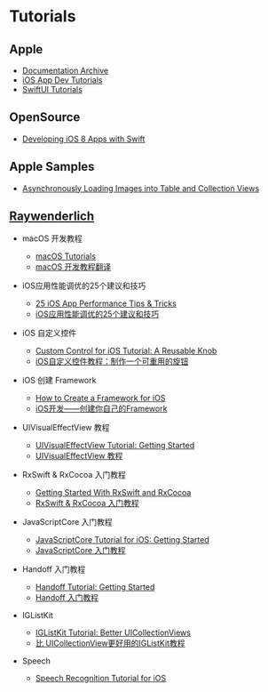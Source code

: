 # Tutorials

## Apple

- [Documentation Archive](https://developer.apple.com/library/archive/navigation/)
- [iOS App Dev Tutorials](https://developer.apple.com/tutorials/app-dev-training)
- [SwiftUI Tutorials](https://developer.apple.com/tutorials/swiftui)

## OpenSource

- [Developing iOS 8 Apps with Swift](https://github.com/x140yu/Developing_iOS_8_Apps_With_Swift)

## Apple Samples

- [Asynchronously Loading Images into Table and Collection Views](https://developer.apple.com/library/archive/samplecode/LazyTableImages) 

## [Raywenderlich](https://raywenderlich.com) 

- macOS 开发教程
    * [macOS Tutorials](https://www.raywenderlich.com/macos)
    * [macOS 开发教程翻译](https://github.com/DeveloperLx/macOS_Development_Tutorials_translation)

- iOS应用性能调优的25个建议和技巧
    * [25 iOS App Performance Tips & Tricks](https://www.raywenderlich.com/2752-25-ios-app-performance-tips-tricks)
    * [iOS应用性能调优的25个建议和技巧](http://blog.jobbole.com/37984)

- iOS 自定义控件
    * [Custom Control for iOS Tutorial: A Reusable Knob](https://www.raywenderlich.com/56885/custom-control-for-ios-tutorial-a-reusable-knob)
    * [iOS自定义控件教程：制作一个可重用的旋钮](http://www.cocoachina.com/ios/20150122/10996.html)

- iOS 创建 Framework
    * [How to Create a Framework for iOS](https://www.raywenderlich.com/65964/create-a-framework-for-ios)
    * [iOS开发——创建你自己的Framework](http://www.cocoachina.com/ios/20150127/11022.html)

- UIVisualEffectView 教程
    * [UIVisualEffectView Tutorial: Getting Started](https://www.raywenderlich.com/16125723-uivisualeffectview-tutorial-getting-started)
    * [UIVisualEffectView 教程](https://juejin.cn/post/6844903568667836423)

- RxSwift & RxCocoa 入门教程 
    * [Getting Started With RxSwift and RxCocoa](https://www.raywenderlich.com/900-getting-started-with-rxswift-and-rxcocoa)
    * [RxSwift & RxCocoa 入门教程](http://southpeak.github.io/2017/01/16/Getting-Started-With-RxSwift-and-RxCocoa/)

- JavaScriptCore 入门教程
    * [JavaScriptCore Tutorial for iOS: Getting Started](https://www.raywenderlich.com/1227-javascriptcore-tutorial-for-ios-getting-started)
    * [JavaScriptCore 入门教程](http://southpeak.github.io/2016/08/01/javascriptcore-tutorial-for-ios-getting-started/)
    
- Handoff 入门教程
    * [Handoff Tutorial: Getting Started](https://www.raywenderlich.com/2240-handoff-tutorial-getting-started)
    * [Handoff 入门教程](http://southpeak.github.io/2015/03/01/translate-ios-8-handoff-tutorial/)

- IGListKit
    * [IGListKit Tutorial: Better UICollectionViews](https://www.raywenderlich.com/9106-iglistkit-tutorial-better-uicollectionviews)
    * [比 UICollectionView更好用的IGListKit教程](https://blog.csdn.net/kmyhy/article/details/54846390)

- Speech
    - [Speech Recognition Tutorial for iOS](https://www.raywenderlich.com/573-speech-recognition-tutorial-for-ios)